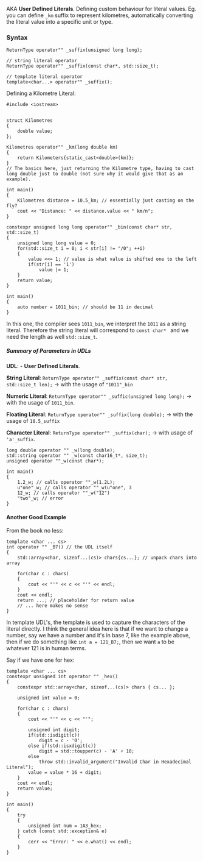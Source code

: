 AKA **User Defined Literals**. 
Defining custom behaviour for literal values. 
Eg. you can define `_km` suffix to represent kilometres, automatically converting the literal value into a specific unit or type. 

### Syntax
```
ReturnType operator"" _suffix(unsigned long long);

// string literal operator
ReturnType operator"" _suffix(const char*, std::size_t);

// template literal operator
template<char...> operator"" _suffix();
```

Defining a Kilometre Literal: 
```
#include <iostream> 


struct Kilometres 
{ 
	double value;
};

Kilometres operator"" _km(long double km)
{ 
	return Kilometers{static_cast<double>(km)};
}
// The basics here, just returning the Kilometre type, having to cast long double just to double (not sure why it would give that as an example). 

int main() 
{ 
	Kilometres distance = 10.5_km; // essentially just casting on the fly? 
	cout << "Distance: " << distance.value << " km/n";
}
```


```
constexpr unsigned long long operator"" _bin(const char* str, std::size_t)
{ 
	unsigned long long value = 0;
	for(std::size_t i = 0; i < str[i] != "/0"; ++i)
	{ 
		value <<= 1; // value is what value is shifted one to the left
		if(str[i] == '1')
			value |= 1;
	}
	return value;
}

int main() 
{ 
	auto number = 1011_bin; // should be 11 in decimal
}
```

In this one, the compiler sees `1011_bin`, we interpret the `1011` as a string literal.
Therefore the string literal will correspond to `const char* ` and we need the length as well `std::size_t`.

##### Summary of Parameters in UDLs
**UDL**: - **User Defined Literals**.

**String Literal**: `ReturnType operator"" _suffix(const char* str, std::size_t len);` -> with the usage of `"1011"_bin`

**Numeric Literal**: `ReturnType operator"" _suffic(unsigned long long);` -> with the usage of `1011_bin`. 

**Floating Literal**: `ReturnType operator"" _suffix(long double);` -> with the usage of `10.5_suffix`

**Character Literal**: `ReturnType operator"" _suffix(char);` -> with usage of `'a'_suffix`. 


```
long double operator "" _w(long double);
std::string operator "" _w(const char16_t*, size_t);
unsigned operator ""_w(const char*); 

int main() 
{ 
	1.2_w; // calls operator ""_w(1.2L);
	u"one"_w; // calls operator ""_w(u"one", 3
	12_w; // calls operator ""_w("12")
	"two"_w; // error
}
```

#### Another Good Example
From the book no less: 
```
template <char ... cs> 
int operator "" _B7() // the UDL itself
{ 
	std::array<char, sizeof...(cs)> chars{cs...}; // unpack chars into array
	
	for(char c : chars)
	{ 
		cout << "'" << c << "'" << endl;	
	}
	cout << endl;
	return ...; // placeholder for return value
	// ... here makes no sense
}
```
In template UDL's, the template is used to capture the characters of the literal directly. 
I think the general idea here is that if we want to change a number, say we have a number and it's in base 7, like the example above, then if we do something like `int a = 121_B7;`, then we want `a` to be whatever 121 is in human terms. 

Say if we have one for hex: 
```
template <char ... cs> 
constexpr unsigned int operator "" _hex()
{ 
	constexpr std::array<char, sizeof...(cs)> chars { cs... };

	unsigned int value = 0;

	for(char c : chars)
	{ 
		cout << "'" << c << "'";

		unsigned int digit;
		if(std::isdigit(c))
			digit = c - '0';
		else if(std::isxdigit(c))
			digit = std::toupper(c) - 'A' + 10;
		else
			throw std::invalid_argument("Invalid Char in Hexadecimal Literal");
		value = value * 16 + digit;
	}
	cout << endl;
	return value;
}
```

```
int main() 
{ 
	try 
	{ 
		unsigned int num = 1A3_hex;
	} catch (const std::exception& e)
	{ 
		cerr << "Error: " << e.what() << endl;
	}
}
```




